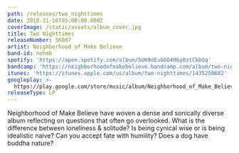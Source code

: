 ```yaml
---
path: /releases/two_nighttimes
date: 2018-11-16T05:00:00.000Z
coverImage: /static/assets/album_cover.jpg
title: Two Nighttimes
releaseNumber: 5K007
artist: Neighborhood of Make Believe
band-id: nohmb
spotify: 'https://open.spotify.com/album/5UK9oEuG6O4H6y0ztCkbGq'
bandcamp: 'https://neighborhoodofmakebelieve.bandcamp.com/album/two-nighttimes'
itunes: 'https://itunes.apple.com/us/album/two-nighttimes/1435250682'
googleplay: >-
  https://play.google.com/store/music/album/Neighborhood_of_Make_Believe_Two_Nighttimes?id=Bbcbgq3nwfoc3xt6nuayv2rx53u&hl=en
releaseType: LP
---
```

Neighborhood of Make Believe have woven a dense and sonically diverse album reflecting on questions that often go overlooked. What is the difference between loneliness & solitude? Is being cynical wise or is being idealistic naive? Can you accept fate with humility? Does a dog have buddha nature?
